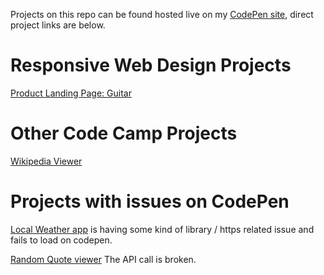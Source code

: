 Projects on this repo can be found hosted live on my [CodePen site][1], direct project links are below.

# Responsive Web Design Projects
[Product Landing Page: Guitar][3]

# Other Code Camp Projects
[Wikipedia Viewer][4]


# Projects with issues on CodePen
[Local Weather app][2] is having some kind of library / https related issue and fails to load on codepen.

[Random Quote viewer][5]  The API call is broken.


[1]: <https://codepen.io/chocolatechimpcookie/>
[2]: <https://codepen.io/chocolatechimpcookie/pen/dNZvNP>
[3]: <https://codepen.io/chocolatechimpcookie/pen/JjKjPZG>
[4]: <https://codepen.io/chocolatechimpcookie/details/dWWZwy>
[5]: <https://codepen.io/chocolatechimpcookie/pen/wgoBLe>

